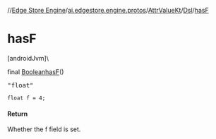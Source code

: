 //[Edge Store Engine](../../../../index.md)/[ai.edgestore.engine.protos](../../index.md)/[AttrValueKt](../index.md)/[Dsl](index.md)/[hasF](has-f.md)

# hasF

[androidJvm]\

final [Boolean](https://developer.android.com/reference/kotlin/java/lang/Boolean.html)[hasF](has-f.md)()

<pre>
"float"
</pre>

<code>float f = 4;</code>

#### Return

Whether the f field is set.
